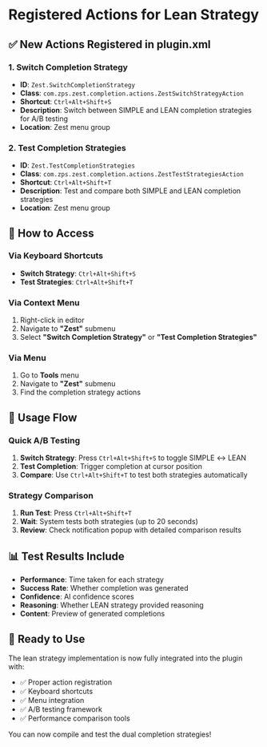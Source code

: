# Registered Actions for Lean Strategy

## ✅ **New Actions Registered in plugin.xml**

### 1. **Switch Completion Strategy**
- **ID**: `Zest.SwitchCompletionStrategy`
- **Class**: `com.zps.zest.completion.actions.ZestSwitchStrategyAction`
- **Shortcut**: `Ctrl+Alt+Shift+S`
- **Description**: Switch between SIMPLE and LEAN completion strategies for A/B testing
- **Location**: Zest menu group

### 2. **Test Completion Strategies**
- **ID**: `Zest.TestCompletionStrategies`
- **Class**: `com.zps.zest.completion.actions.ZestTestStrategiesAction`
- **Shortcut**: `Ctrl+Alt+Shift+T`
- **Description**: Test and compare both SIMPLE and LEAN completion strategies
- **Location**: Zest menu group

## 🎯 **How to Access**

### Via Keyboard Shortcuts
- **Switch Strategy**: `Ctrl+Alt+Shift+S`
- **Test Strategies**: `Ctrl+Alt+Shift+T`

### Via Context Menu
1. Right-click in editor
2. Navigate to **"Zest"** submenu
3. Select **"Switch Completion Strategy"** or **"Test Completion Strategies"**

### Via Menu
1. Go to **Tools** menu
2. Navigate to **"Zest"** submenu  
3. Find the completion strategy actions

## 🔄 **Usage Flow**

### Quick A/B Testing
1. **Switch Strategy**: Press `Ctrl+Alt+Shift+S` to toggle SIMPLE ↔ LEAN
2. **Test Completion**: Trigger completion at cursor position
3. **Compare**: Use `Ctrl+Alt+Shift+T` to test both strategies automatically

### Strategy Comparison
1. **Run Test**: Press `Ctrl+Alt+Shift+T`
2. **Wait**: System tests both strategies (up to 20 seconds)
3. **Review**: Check notification popup with detailed comparison results

## 📊 **Test Results Include**
- **Performance**: Time taken for each strategy
- **Success Rate**: Whether completion was generated
- **Confidence**: AI confidence scores
- **Reasoning**: Whether LEAN strategy provided reasoning
- **Content**: Preview of generated completions

## 🚀 **Ready to Use**

The lean strategy implementation is now fully integrated into the plugin with:
- ✅ Proper action registration
- ✅ Keyboard shortcuts
- ✅ Menu integration
- ✅ A/B testing framework
- ✅ Performance comparison tools

You can now compile and test the dual completion strategies!
